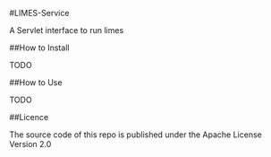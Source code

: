 #LIMES-Service

A Servlet interface to run limes

##How to Install

TODO

##How to Use

TODO

##Licence

The source code of this repo is published under the Apache License Version 2.0
